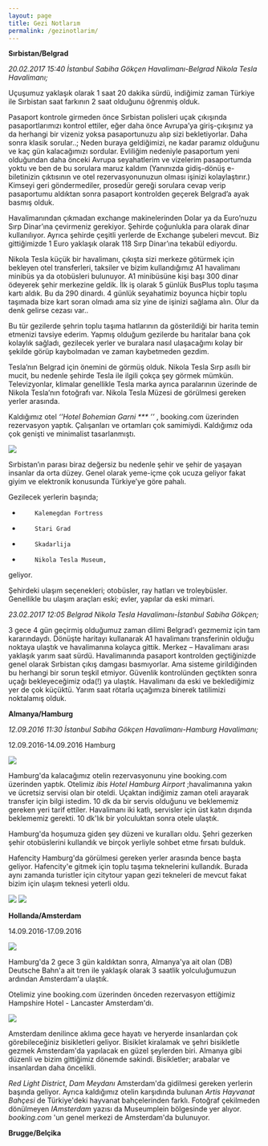 ```yaml
---
layout: page
title: Gezi Notlarım
permalink: /gezinotlarim/
---
```


**Sırbistan/Belgrad**

*20.02.2017 15:40 İstanbul Sabiha Gökçen Havalimanı-Belgrad Nikola Tesla Havalimanı;*
 
Uçuşumuz yaklaşık olarak 1 saat 20 dakika sürdü, indiğimiz zaman Türkiye ile Sırbistan saat farkının 2 saat olduğunu öğrenmiş olduk.


Pasaport kontrole girmeden önce Sırbistan polisleri uçak çıkışında pasaportlarımızı kontrol ettiler, eğer daha önce Avrupa’ya giriş-çıkışınız ya da herhangi bir vizeniz yoksa pasaportunuzu alıp sizi bekletiyorlar. Daha sonra klasik sorular..;  Neden buraya geldiğimizi, ne kadar paramız olduğunu ve kaç gün kalacağımızı sordular. Evliliğim nedeniyle pasaportum yeni olduğundan daha önceki Avrupa seyahatlerim ve vizelerim pasaportumda yoktu ve ben de bu sorulara maruz kaldım  (Yanınızda gidiş-dönüş e-biletinizin çıktısının ve otel rezervasyonunuzun olması işinizi kolaylaştırır.) Kimseyi geri göndermediler, prosedür gereği sorulara cevap verip pasaportumu aldıktan sonra pasaport kontrolden geçerek Belgrad’a ayak basmış olduk.

 
Havalimanından çıkmadan exchange makinelerinden Dolar ya da Euro’nuzu Sırp Dinar’ına çevirmeniz gerekiyor. Şehirde çoğunlukla para olarak dinar kullanılıyor. Ayrıca şehirde çeşitli yerlerde de Exchange şubeleri mevcut. Biz gittiğimizde 1 Euro yaklaşık olarak 118 Sırp Dinar’ına tekabül ediyordu.

 
Nikola Tesla küçük bir havalimanı, çıkışta sizi merkeze götürmek için bekleyen otel transferleri, taksiler ve bizim kullandığımız A1 havalimanı minibüs ya da otobüsleri bulunuyor. A1 minibüsüne kişi başı 300 dinar ödeyerek şehir merkezine geldik. İlk iş olarak 5 günlük BusPlus toplu taşıma kartı aldık. Bu da 290 dinardı. 4 günlük seyahatimiz boyunca hiçbir toplu taşımada bize kart soran olmadı ama siz yine de işinizi sağlama alın. Olur da denk gelirse cezası var..

 
Bu tür gezilerde şehrin toplu taşıma hatlarının da gösterildiği bir harita temin etmenizi tavsiye ederim. Yapmış olduğum gezilerde bu haritalar bana çok kolaylık sağladı, gezilecek yerler ve buralara nasıl ulaşacağımı kolay bir şekilde görüp kaybolmadan ve zaman kaybetmeden gezdim.

 
Tesla’nın Belgrad için önemini de görmüş olduk. Nikola Tesla Sırp asıllı bir mucit, bu nedenle şehirde Tesla ile ilgili çokça şey görmek mümkün.  Televizyonlar, klimalar genellikle Tesla marka ayrıca paralarının üzerinde de Nikola Tesla’nın fotoğrafı var. Nikola Tesla Müzesi de görülmesi gereken yerler arasında.


Kaldığımız otel *‘’Hotel Bohemian Garni *** ’’* ,  booking.com üzerinden rezervasyon yaptık. Çalışanları ve ortamları çok samimiydi. Kaldığımız oda çok genişti ve minimalist tasarlanmıştı. 

<img src="http://imageshack.com/a/img924/5005/HLeKnA.jpg">

 
Sırbistan’ın parası biraz değersiz bu nedenle şehir ve şehir de yaşayan insanlar da orta düzey. Genel olarak yeme-içme çok ucuza geliyor fakat giyim ve elektronik konusunda Türkiye’ye göre  pahalı.

 
Gezilecek yerlerin başında;


*         Kalemegdan Fortress

*         Stari Grad

*         Skadarlija

*         Nikola Tesla Museum,

geliyor.


Şehirdeki ulaşım seçenekleri;  otobüsler, ray hatları ve troleybüsler. Genellikle bu ulaşım araçları eski; evler, yapılar da eski mimari.
 

*23.02.2017 12:05 Belgrad Nikola Tesla Havalimanı-İstanbul Sabiha Gökçen;*

3 gece 4 gün geçirmiş olduğumuz zaman dilimi Belgrad’ı  gezmemiz için tam kararındaydı. Dönüşte haritayı kullanarak A1 havalimanı transferinin olduğu noktaya ulaştık ve havalimanına kolayca gittik. Merkez – Havalimanı arası yaklaşık yarım saat sürdü. Havalimanında pasaport kontrolden geçtiğinizde genel olarak Sırbistan çıkış damgası basmıyorlar. Ama sisteme girildiğinden bu herhangi bir sorun teşkil etmiyor. Güvenlik kontrolünden geçtikten sonra uçağı bekleyeceğimiz oda(!) ya ulaştık. Havalimanı da eski ve beklediğimiz yer de çok küçüktü. Yarım saat rötarla uçağımıza binerek tatilimizi noktalamış olduk.
 

**Almanya/Hamburg**

*12.09.2016 11:30 İstanbul Sabiha Gökçen Havalimanı-Hamburg Havalimanı;*

12.09.2016-14.09.2016 Hamburg

<img src="http://imageshack.com/a/img923/4244/zhcJxK.jpg">



Hamburg'da kalacağımız otelin rezervasyonunu yine booking.com üzerinden yaptık. Otelimiz *ibis Hotel Hamburg Airport* ;havalimanına yakın ve ücretsiz servisi olan bir oteldi. Uçaktan indiğimiz zaman oteli arayarak transfer için bilgi istedim. 10 dk da bir servis olduğunu ve beklememiz gereken yeri tarif ettiler. Havalimanı iki katlı, servisler için üst katın dışında beklememiz gerekti. 10 dk'lık bir yolculuktan sonra otele ulaştık. 


Hamburg'da hoşumuza giden şey düzeni ve kuralları oldu. Şehri gezerken şehir otobüslerini kullandık ve birçok yerliyle sohbet etme fırsatı bulduk. 


Hafencity Hamburg'da görülmesi gereken yerler arasında bence başta geliyor. Hafencity'e gitmek için toplu taşıma teknelerini kullandık. Burada aynı zamanda turistler için citytour yapan gezi tekneleri de mevcut fakat bizim için ulaşım teknesi yeterli oldu. 

<img src="http://imageshack.com/a/img922/3766/2ZIgHv.jpg">




<img src="http://imagizer.imageshack.us/v2/320x240q90/922/Wl5S02.jpg">



**Hollanda/Amsterdam**

14.09.2016-17.09.2016 

<img src="http://imagizer.imageshack.us/v2/320x240q90/922/VnN0Bt.jpg">

Hamburg'da 2 gece 3 gün kaldıktan sonra, Almanya'ya ait olan (DB) Deutsche Bahn'a ait tren ile yaklaşık olarak 3 saatlik yolculuğumuzun ardından Amsterdam'a ulaştık.

Otelimiz yine booking.com üzerinden önceden rezervasyon ettiğimiz Hampshire Hotel - Lancaster Amsterdam'dı.

<img src="http://imagizer.imageshack.us/v2/320x240q90/922/uH4do8.jpg">

Amsterdam denilince aklıma gece hayatı ve heryerde insanlardan çok görebileceğiniz bisikletleri geliyor. Bisiklet kiralamak ve şehri bisikletle gezmek Amsterdam'da yapılacak en güzel şeylerden biri. Almanya gibi düzenli ve bizim gittiğimiz dönemde sakindi. Bisikletler; arabalar ve insanlardan daha öncelikli. 

*Red Light District*, *Dam Meydanı* Amsterdam'da gidilmesi gereken yerlerin başında geliyor. Ayrıca kaldığımız otelin karşıdında bulunan *Artis Hayvanat Bahçesi* de Türkiye'deki hayvanat bahçelerinden farklı. Fotoğraf çekilmeden dönülmeyen *IAmsterdam* yazısı da Museumplein bölgesinde yer alıyor. *booking.com* 'un genel merkezi de Amsterdam'da bulunuyor.


**Brugge/Belçika**